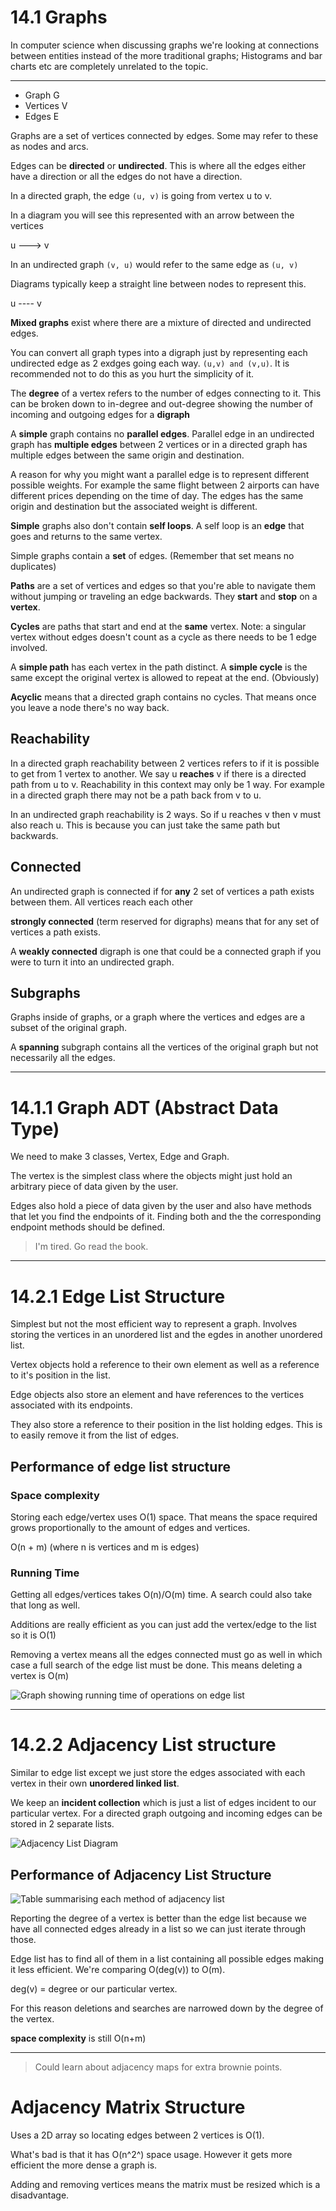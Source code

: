 # 14.1 Graphs

In computer science when discussing graphs we're looking at connections between entities instead of the more traditional graphs; Histograms and bar charts etc are completely unrelated to the topic.

---

- Graph G
- Vertices V
- Edges E

Graphs are a set of vertices connected by edges. Some may refer to these as nodes and arcs.

Edges can be **directed** or **undirected**. This is where all the edges either have a direction or all the edges do not have a direction.

In a directed graph, the edge `(u, v)` is going from vertex u to v.

In a diagram you will see this represented with an arrow between the vertices

u ---> v

In an undirected graph `(v, u)` would refer to the same edge as `(u, v)`

Diagrams typically keep a straight line between nodes to represent this.

u ---- v

**Mixed graphs** exist where there are a mixture of directed and undirected edges.

You can convert all graph types into a digraph just by representing each undirected edge as 2 exdges going each way. `(u,v) and (v,u)`. It is recommended not to do this as you hurt the simplicity of it.

The **degree** of a vertex refers to the number of edges connecting to it. This can be broken down to in-degree and out-degree showing the number of incoming and outgoing edges for a **digraph**


A **simple** graph contains no **parallel edges**. Parallel edge in an undirected graph has **multiple edges** between 2 vertices or in a directed graph has multiple edges between the same origin and destination.

A reason for why you might want a parallel edge is to represent different possible weights. For example the same flight between 2 airports can have different prices depending on the time of day. The edges has the same origin and destination but the associated weight is different.

**Simple** graphs also don't contain **self loops**. A self loop is an **edge** that goes and returns to the same vertex.

Simple graphs contain a **set** of edges. (Remember that set means no duplicates)

**Paths** are a set of vertices and edges so that you're able to navigate them without jumping or traveling an edge backwards. They **start** and **stop** on a **vertex**.

**Cycles** are paths that start and end at the **same** vertex. Note: a singular vertex without edges doesn't count as a cycle as there needs to be 1 edge involved.

A **simple path** has each vertex in the path distinct. A **simple cycle** is the same except the original vertex is allowed to repeat at the end. (Obviously)

**Acyclic** means that a directed graph contains no cycles. That means once you leave a node there's no way back.

## Reachability

In a directed graph reachability between 2 vertices refers to if it is possible to get from 1 vertex to another. We say u **reaches** v if there is a directed path from u to v. Reachability in this context may only be 1 way. For example in a directed graph there may not be a path back from v to u.

In an undirected graph reachability is 2 ways. So if u reaches v then v must also reach u. This is because you can just take the same path but backwards.

## Connected

An undirected graph is connected if for **any** 2 set of vertices a path exists between them. All vertices reach each other

**strongly connected** (term reserved for digraphs) means that for any set of vertices a path exists.

A **weakly connected** digraph is one that could be a connected graph if you were to turn it into an undirected graph.

## Subgraphs

Graphs inside of graphs, or a graph where the vertices and edges are a subset of the original graph.

A **spanning** subgraph contains all the vertices of the original graph but not necessarily all the edges.

---

# 14.1.1 Graph ADT (Abstract Data Type)

We need to make 3 classes, Vertex, Edge and Graph.

The vertex is the simplest class where the objects might just hold an arbitrary piece of data given by the user.

Edges also hold a piece of data given by the user and also have methods that let you find the endpoints of it. Finding both and the the corresponding endpoint methods should be defined.

> I'm tired. Go read the book.

---

# 14.2.1 Edge List Structure

Simplest but not the most efficient way to represent a graph. Involves storing the vertices in an unordered list and the egdes in another unordered list.

Vertex objects hold a reference to their own element as well as a reference to it's position in the list.

Edge objects also store an element and have references to the vertices associated with its endpoints.

They also store a reference to their position in the list holding edges. This is to easily remove it from the list of edges.

## Performance of edge list structure

### Space complexity

Storing each edge/vertex uses O(1) space. That means the space required grows proportionally to the amount of edges and vertices.

O(n + m) (where n is vertices and m is edges)

### Running Time

Getting all edges/vertices takes O(n)/O(m) time. A search could also take that long as well.

Additions are really efficient as you can just add the vertex/edge to the list so it is O(1)

Removing a vertex means all the edges connected must go as well in which case a full search of the edge list must be done. This means deleting a vertex is O(m)

![Graph showing running time of operations on edge list](image-12.png)

---

# 14.2.2 Adjacency List structure

Similar to edge list except we just store the edges associated with each vertex in their own **unordered linked list**.

We keep an **incident collection** which is just a list of edges incident to our particular vertex. For a directed graph outgoing and incoming edges can be stored in 2 separate lists.

![Adjacency List Diagram](image-13.png)

## Performance of Adjacency List Structure

![Table summarising each method of adjacency list](image-14.png)

Reporting the degree of a vertex is better than the edge list because we have all connected edges already in a list so we can just iterate through those.

Edge list has to find all of them in a list containing all possible edges making it less efficient. We're comparing O(deg(v)) to O(m).

deg(v) = degree or our particular vertex.

For this reason deletions and searches are narrowed down by the degree of the vertex.

**space complexity** is still O(n+m)

---

> Could learn about adjacency maps for extra brownie points.

# Adjacency Matrix Structure

Uses a 2D array so locating edges between 2 vertices is O(1).

What's bad is that it has O(n^2^) space usage. However it gets more efficient the more dense a graph is.

Adding and removing vertices means the matrix must be resized which is a disadvantage.